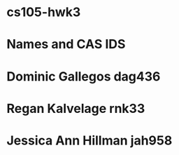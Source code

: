 # cs105-hwk3
# Names and CAS IDS
# Dominic Gallegos dag436
# Regan Kalvelage rnk33
# Jessica Ann Hillman jah958

